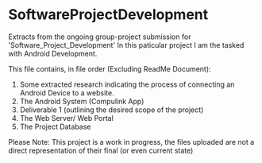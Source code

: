 # SoftwareProjectDevelopment

Extracts from the ongoing group-project submission for 'Software_Project_Development'
In this paticular project I am the tasked with Android Development.

This file contains, in file order (Excluding ReadMe Document):

1. Some extracted research indicating the process of connecting an Android Device to a website.
2. The Android System (Compulink App)
3. Deliverable 1 (outlining the desired scope of the project)
4. The Web Server/ Web Portal
5. The Project Database


Please Note:
This project is a work in progress, the files uploaded are not a direct representation of their final (or even current state)
